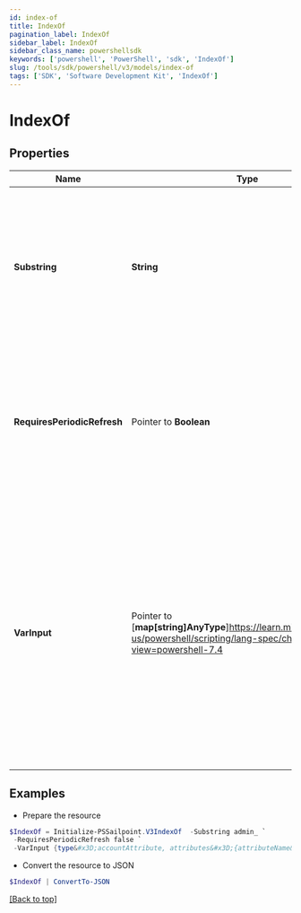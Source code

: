 ```yaml
---
id: index-of
title: IndexOf
pagination_label: IndexOf
sidebar_label: IndexOf
sidebar_class_name: powershellsdk
keywords: ['powershell', 'PowerShell', 'sdk', 'IndexOf'] 
slug: /tools/sdk/powershell/v3/models/index-of
tags: ['SDK', 'Software Development Kit', 'IndexOf']
---
```



# IndexOf

## Properties

Name | Type | Description | Notes
------------ | ------------- | ------------- | -------------
**Substring** |  **String** | A substring to search for, searches the entire calling string, and returns the index of the first occurrence of the specified substring. | [required]
**RequiresPeriodicRefresh** |  Pointer to **Boolean** | A value that indicates whether the transform logic should be re-evaluated every evening as part of the identity refresh process | [optional] [default to $false]
**VarInput** |  Pointer to [**map[string]AnyType**]https://learn.microsoft.com/en-us/powershell/scripting/lang-spec/chapter-04?view=powershell-7.4 | This is an optional attribute that can explicitly define the input data which will be fed into the transform logic. If input is not provided, the transform will take its input from the source and attribute combination configured via the UI. | [optional] 

## Examples

- Prepare the resource
```powershell
$IndexOf = Initialize-PSSailpoint.V3IndexOf  -Substring admin_ `
 -RequiresPeriodicRefresh false `
 -VarInput {type&#x3D;accountAttribute, attributes&#x3D;{attributeName&#x3D;first_name, sourceName&#x3D;Source}}
```

- Convert the resource to JSON
```powershell
$IndexOf | ConvertTo-JSON
```


[[Back to top]](#) 

